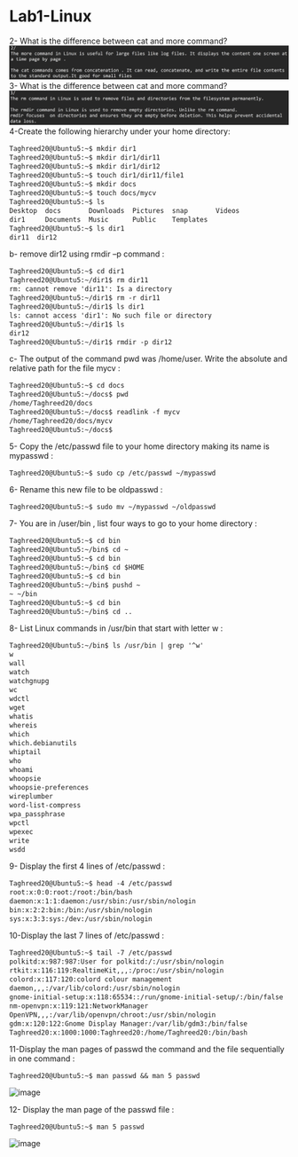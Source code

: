 # Lab1-Linux
  2- What is the difference between cat and more command?
   ![Image Alt](https://github.com/Taghreeda20/Lab1-Linux/blob/c3b99842333eefbf6ebddd7a8bbdfb961e39500f/Screenshot%202025-04-05%20222828.png)
  3- What is the difference between cat and more command?
   ![Image Alt](https://github.com/Taghreeda20/Lab1-Linux/blob/b7fb229ce67238b1dee93b456247bbb5f1714b58/Screenshot%202025-04-05%20225134.png)
  4-Create the following hierarchy under your home directory:
  
    Taghreed20@Ubuntu5:~$ mkdir dir1
    Taghreed20@Ubuntu5:~$ mkdir dir1/dir11
    Taghreed20@Ubuntu5:~$ mkdir dir1/dir12
    Taghreed20@Ubuntu5:~$ touch dir1/dir11/file1
    Taghreed20@Ubuntu5:~$ mkdir docs
    Taghreed20@Ubuntu5:~$ touch docs/mycv
    Taghreed20@Ubuntu5:~$ ls
    Desktop  docs       Downloads  Pictures  snap       Videos
    dir1     Documents  Music      Public    Templates
    Taghreed20@Ubuntu5:~$ ls dir1
    dir11  dir12

  b- remove dir12 using rmdir –p command : 

    Taghreed20@Ubuntu5:~$ cd dir1
    Taghreed20@Ubuntu5:~/dir1$ rm dir11
    rm: cannot remove 'dir11': Is a directory
    Taghreed20@Ubuntu5:~/dir1$ rm -r dir11
    Taghreed20@Ubuntu5:~/dir1$ ls dir1
    ls: cannot access 'dir1': No such file or directory
    Taghreed20@Ubuntu5:~/dir1$ ls
    dir12
    Taghreed20@Ubuntu5:~/dir1$ rmdir -p dir12

  c- The output of the command pwd was /home/user. Write the absolute and relative path for the file mycv :   

    Taghreed20@Ubuntu5:~$ cd docs
    Taghreed20@Ubuntu5:~/docs$ pwd
    /home/Taghreed20/docs
    Taghreed20@Ubuntu5:~/docs$ readlink -f mycv
    /home/Taghreed20/docs/mycv
    Taghreed20@Ubuntu5:~/docs$ 
  
  5-  Copy the /etc/passwd file to your home directory making its name is mypasswd :

    Taghreed20@Ubuntu5:~$ sudo cp /etc/passwd ~/mypasswd
    
  6-  Rename this new file to be oldpasswd :
  
    Taghreed20@Ubuntu5:~$ sudo mv ~/mypasswd ~/oldpasswd 
  
  7- You are in /user/bin , list four ways to go to your home directory :
  
    Taghreed20@Ubuntu5:~$ cd bin
    Taghreed20@Ubuntu5:~/bin$ cd ~
    Taghreed20@Ubuntu5:~$ cd bin 
    Taghreed20@Ubuntu5:~/bin$ cd $HOME
    Taghreed20@Ubuntu5:~$ cd bin
    Taghreed20@Ubuntu5:~/bin$ pushd ~
    ~ ~/bin
    Taghreed20@Ubuntu5:~$ cd bin
    Taghreed20@Ubuntu5:~/bin$ cd .. 
    
  8- List Linux commands in /usr/bin that start with letter w :

    Taghreed20@Ubuntu5:~/bin$ ls /usr/bin | grep '^w'
    w
    wall
    watch
    watchgnupg
    wc
    wdctl
    wget
    whatis
    whereis
    which
    which.debianutils
    whiptail
    who
    whoami
    whoopsie
    whoopsie-preferences
    wireplumber
    word-list-compress
    wpa_passphrase
    wpctl
    wpexec
    write
    wsdd

  9- Display the first 4 lines of /etc/passwd :

    Taghreed20@Ubuntu5:~$ head -4 /etc/passwd
    root:x:0:0:root:/root:/bin/bash
    daemon:x:1:1:daemon:/usr/sbin:/usr/sbin/nologin
    bin:x:2:2:bin:/bin:/usr/sbin/nologin
    sys:x:3:3:sys:/dev:/usr/sbin/nologin

  10-Display the last 7 lines of /etc/passwd : 

    Taghreed20@Ubuntu5:~$ tail -7 /etc/passwd
    polkitd:x:987:987:User for polkitd:/:/usr/sbin/nologin
    rtkit:x:116:119:RealtimeKit,,,:/proc:/usr/sbin/nologin
    colord:x:117:120:colord colour management daemon,,,:/var/lib/colord:/usr/sbin/nologin
    gnome-initial-setup:x:118:65534::/run/gnome-initial-setup/:/bin/false
    nm-openvpn:x:119:121:NetworkManager OpenVPN,,,:/var/lib/openvpn/chroot:/usr/sbin/nologin
    gdm:x:120:122:Gnome Display Manager:/var/lib/gdm3:/bin/false
    Taghreed20:x:1000:1000:Taghreed20:/home/Taghreed20:/bin/bash
    
  11-Display the man pages of passwd the command and the file sequentially in one command : 

    Taghreed20@Ubuntu5:~$ man passwd && man 5 passwd 
![image](https://github.com/user-attachments/assets/65dd8a2b-13ad-439d-b9de-1076b2100918)

  12- Display the man page of the passwd file : 

    Taghreed20@Ubuntu5:~$ man 5 passwd
  ![image](https://github.com/user-attachments/assets/70a2f15b-53f3-4a2a-a5d0-6ce7a91716f8)






  

   
